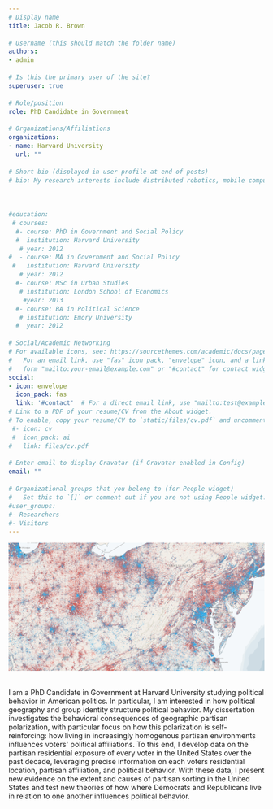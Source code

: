 ```yaml
---
# Display name
title: Jacob R. Brown

# Username (this should match the folder name)
authors:
- admin

# Is this the primary user of the site?
superuser: true

# Role/position
role: PhD Candidate in Government

# Organizations/Affiliations
organizations:
- name: Harvard University
  url: ""

# Short bio (displayed in user profile at end of posts)
# bio: My research interests include distributed robotics, mobile computing and programmable matter.



#education:
 # courses:
  #- course: PhD in Government and Social Policy
  #  institution: Harvard University
   # year: 2012
#  - course: MA in Government and Social Policy
 #   institution: Harvard University
   # year: 2012
  #- course: MSc in Urban Studies
   # institution: London School of Economics
    #year: 2013
  #- course: BA in Political Science
   # institution: Emory University
  #  year: 2012

# Social/Academic Networking
# For available icons, see: https://sourcethemes.com/academic/docs/page-builder/#icons
#   For an email link, use "fas" icon pack, "envelope" icon, and a link in the
#   form "mailto:your-email@example.com" or "#contact" for contact widget.
social:
- icon: envelope
  icon_pack: fas
  link: '#contact'  # For a direct email link, use "mailto:test@example.org"
# Link to a PDF of your resume/CV from the About widget.
# To enable, copy your resume/CV to `static/files/cv.pdf` and uncomment the lines below.
 #- icon: cv
 #  icon_pack: ai
#   link: files/cv.pdf

# Enter email to display Gravatar (if Gravatar enabled in Config)
email: ""

# Organizational groups that you belong to (for People widget)
#   Set this to `[]` or comment out if you are not using People widget.
#user_groups:
#- Researchers
#- Visitors
---
```


<div class="image-cropper is-center"> <img src="https://raw.githubusercontent.com/jakerbrown/files/master/maps/rust-belt.png"  alt="Jacob R. Brown"/></div><br>


I am a PhD Candidate in Government at Harvard University studying political behavior in American politics. In particular, I am interested in how political geography and group identity structure political behavior. My dissertation investigates the behavioral consequences of geographic partisan polarization, with particular focus on how this polarization is self-reinforcing: how living in increasingly homogenous partisan environments influences voters' political affiliations. To this end, I develop data on the partisan residential exposure of every voter in the United States over the past decade, leveraging precise information on each voters residential location, partisan affiliation, and political behavior. With these data, I present new evidence on the extent and causes of partisan sorting in the United States and test new theories of how where Democrats and Republicans live in relation to one another influences political behavior.
